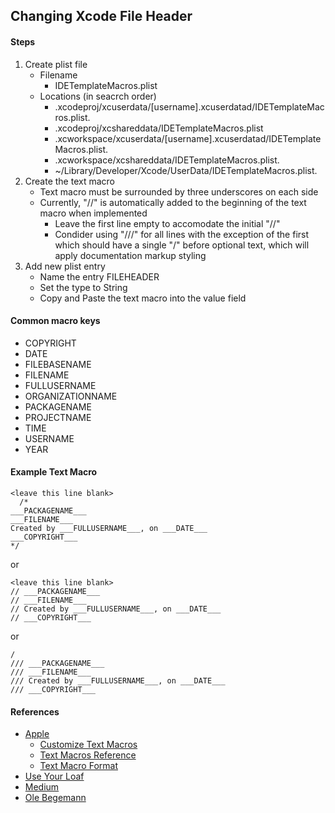##  Changing Xcode File Header
#### Steps
1. Create plist file
    * Filename
      * IDETemplateMacros.plist
    * Locations (in seacrch order)
      * <ProjectName>.xcodeproj/xcuserdata/[username].xcuserdatad/IDETemplateMacros.plist.
      * <ProjectName>.xcodeproj/xcshareddata/IDETemplateMacros.plist
      * <WorkspaceName>.xcworkspace/xcuserdata/[username].xcuserdatad/IDETemplateMacros.plist.
      * <WorkspaceName>.xcworkspace/xcshareddata/IDETemplateMacros.plist.
      * ~/Library/Developer/Xcode/UserData/IDETemplateMacros.plist.
1. Create the text macro
    * Text macro must be surrounded by three underscores on each side
    * Currently, "//" is automatically added to the beginning of the text macro when implemented
      * Leave the first line empty to accomodate the initial "//" 
      * Condider using "///" for all lines with the exception of the first which should have a single "/" before optional text, which will apply documentation markup styling
1. Add new plist entry
    * Name the entry FILEHEADER
    * Set the type to String
    * Copy and Paste the text macro into the value field
#### Common macro keys
* COPYRIGHT
* DATE
* FILEBASENAME
* FILENAME
* FULLUSERNAME
* ORGANIZATIONNAME
* PACKAGENAME
* PROJECTNAME
* TIME
* USERNAME
* YEAR
#### Example Text Macro
```
<leave this line blank>
  /*
___PACKAGENAME___
___FILENAME___
Created by ___FULLUSERNAME___, on ___DATE___
___COPYRIGHT___
*/
```
or
```
<leave this line blank>
// ___PACKAGENAME___
// ___FILENAME___
// Created by ___FULLUSERNAME___, on ___DATE___
// ___COPYRIGHT___
```
or
```
/
/// ___PACKAGENAME___
/// ___FILENAME___
/// Created by ___FULLUSERNAME___, on ___DATE___
/// ___COPYRIGHT___
```
#### References
- [Apple](https://help.apple.com/xcode/mac/9.0/index.html)
  - [Customize Text Macros](https://help.apple.com/xcode/mac/9.0/index.html?localePath=en.lproj#/dev91a7a31fc)
  - [Text Macros Reference](https://help.apple.com/xcode/mac/9.0/index.html?localePath=en.lproj#/dev7fe737ce0)
  - [Text Macro Format](https://help.apple.com/xcode/mac/9.0/index.html?localePath=en.lproj#/devc8a500cb9)
- [Use Your Loaf](https://useyourloaf.com/blog/changing-xcode-header-comment/)
- [Medium](https://medium.com/@silmy/how-to-easily-change-your-file-header-text-in-xcode-347fa77d76f4)
- [Ole Begemann](https://oleb.net/blog/2017/07/xcode-9-text-macros/)
